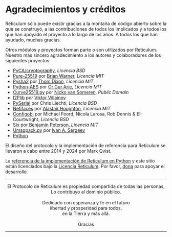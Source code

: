 # Agradecimientos y créditos

Reticulum sólo puede existir gracias a la montaña de código abierto sobre la que se construyó, a las contribuciones de todos los implicados y a todos los que han apoyado el proyecto a lo largo de los años. A todos los que han ayudado, muchas gracias.

Otros módulos y proyectos forman parte o son utilizados por Reticulum. Nuestro más sincero agradecimiento a los autores y colaboradores de los siguientes proyectos:

- [PyCA/cryptography](https://github.com/pyca/cryptography), *Licencia BSD*
- [Pure-25519](https://github.com/warner/python-pure25519) por [Brian Warner](https://github.com/warner), *Licencia MIT*
- [Pysha2](https://github.com/thomdixon/pysha2) por [Thom Dixon](https://github.com/thomdixon), *Licencia MIT*
- [Python-AES](https://github.com/orgurar/python-aes) por [Or Gur Arie](https://github.com/orgurar), *Licencia MIT*
- [Curve25519.py](https://gist.github.com/nickovs/cc3c22d15f239a2640c185035c06f8a3#file-curve25519-py) por [Nicko van Someren](https://gist.github.com/nickovs), *Public Domain*
- [I2Plib](https://github.com/l-n-s/i2plib) por [Viktor Villainov](https://github.com/l-n-s)
- [PySerial](https://github.com/pyserial/pyserial) por Chris Liechti, *Licencia BSD*
- [Netifaces](https://github.com/al45tair/netifaces) por [Alastair Houghton](https://github.com/al45tair), *Licencia MIT*
- [Configobj](https://github.com/DiffSK/configobj) por Michael Foord, Nicola Larosa, Rob Dennis & Eli Courtwright, *Licencia BSD*
- [Six](https://github.com/benjaminp/six) por [Benjamin Peterson](https://github.com/benjaminp), *Licencia MIT*
- [Umsgpack.py](https://github.com/vsergeev/u-msgpack-python) por [Ivan A. Sergeev](https://github.com/vsergeev)
- [Python](https://www.python.org)

El diseño del protocolo y la implementación de referencia para Reticulum se llevaron a cabo entre 2014 y 2024 por Mark Qvist.

La [referencia de la implementación de Reticulum en Python](https://github.com/markqvist/reticulum) y este sitio están licenciados bajo la [Licencia Reticulum](license_es.html). Por favor, <a href="donate_es.html">dona</a> para apoyar el desarrollo.

----------------

<center>El Protocolo de Reticulum es propiedad compartida de todas las personas,<br/>Lo contribuyo al dominio público.<br/><br/>Dedicado con esperanza y fe en el futuro<br/>libertad y prosperidad para todos,<br/>en la Tierra y más allá.<br/><br/>Gracias</center>

----------------
